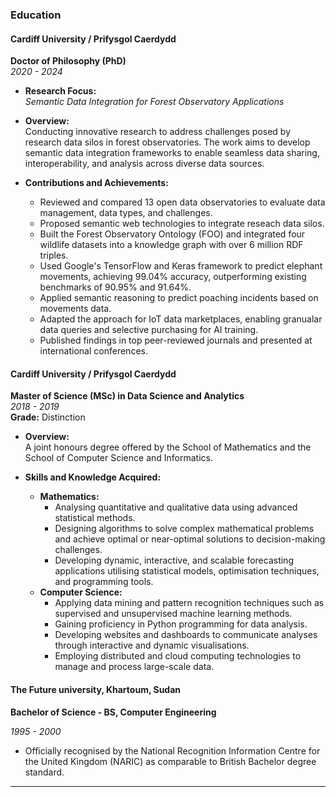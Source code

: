 ### Education

#### Cardiff University / Prifysgol Caerdydd  
**Doctor of Philosophy (PhD)**  
*2020 - 2024*  

- **Research Focus:**  
  *Semantic Data Integration for Forest Observatory Applications*  

- **Overview:**  
  Conducting innovative research to address challenges posed by research data silos in forest observatories. The work aims to develop semantic data integration frameworks to enable seamless data sharing, interoperability, and analysis across diverse data sources.

- **Contributions and Achievements:**  

  - Reviewed and compared 13 open data observatories to evaluate data management, data types, and challenges.  
  - Proposed semantic web technologies to integrate reseach data silos.  
  - Built the Forest Observatory Ontology (FOO) and integrated four wildlife datasets into a knowledge graph with over 6 million RDF triples.  
  - Used Google's TensorFlow and Keras framework to predict elephant movements, achieving 99.04% accuracy, outperforming existing benchmarks of 90.95% and 91.64%.  
  - Applied semantic reasoning to predict poaching incidents based on movements data.  
  - Adapted the approach for IoT data marketplaces, enabling granualar data queries and selective purchasing for AI training.  
  - Published findings in top peer-reviewed journals and presented at international conferences.    

#### Cardiff University / Prifysgol Caerdydd  
**Master of Science (MSc) in Data Science and Analytics**  
*2018 - 2019*  
**Grade:** Distinction  

- **Overview:**  
  A joint honours degree offered by the School of Mathematics and the School of Computer Science and Informatics.

- **Skills and Knowledge Acquired:**  
  - **Mathematics:**  
    -  Analysing quantitative and qualitative data using advanced statistical methods.  
    -  Designing algorithms to solve complex mathematical problems and achieve optimal or near-optimal solutions to decision-making challenges.  
    -  Developing dynamic, interactive, and scalable forecasting applications utilising statistical models, optimisation techniques, and programming tools.  
  - **Computer Science:**  
    - Applying data mining and pattern recognition techniques such as supervised and unsupervised machine learning methods.  
    -  Gaining proficiency in Python programming for data analysis.  
    - Developing websites and dashboards to communicate analyses through interactive and dynamic visualisations.  
    -  Employing distributed and cloud computing technologies to manage and process large-scale data.


#### The Future university, Khartoum, Sudan 
  **Bachelor of Science - BS, Computer Engineering**
  
   *1995 - 2000*
  - Officially recognised by  the National Recognition Information Centre for the United Kingdom (NARIC) as comparable to British Bachelor degree standard. 
---
